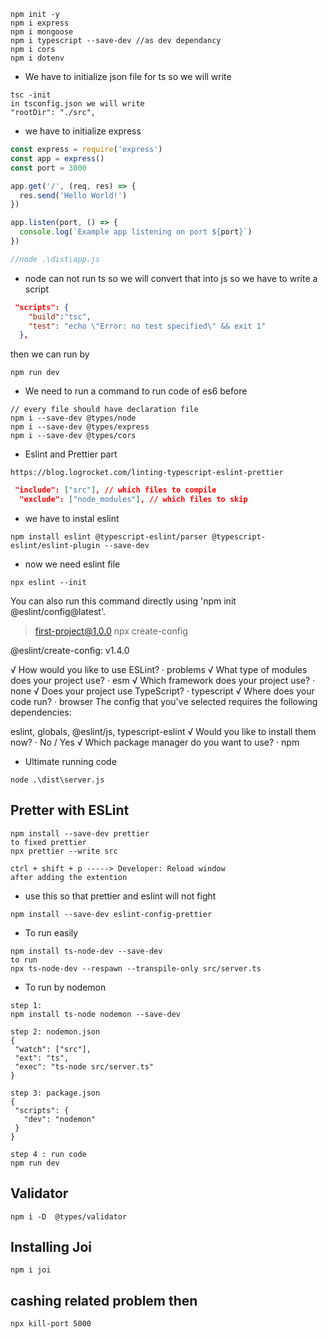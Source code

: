 ```
npm init -y
npm i express
npm i mongoose
npm i typescript --save-dev //as dev dependancy
npm i cors
npm i dotenv
```
- We have to initialize json file for ts so we will write
```
tsc -init
in tsconfig.json we will write
"rootDir": "./src",
```

- we have to initialize express
```ts
const express = require('express')
const app = express()
const port = 3000

app.get('/', (req, res) => {
  res.send('Hello World!')
})

app.listen(port, () => {
  console.log(`Example app listening on port ${port}`)
})

//node .\dist\app.js   
```

- node can not run ts so we will convert that into js
so we have to write a script

```package.json
 "scripts": {
    "build":"tsc",
    "test": "echo \"Error: no test specified\" && exit 1"
  },

```
then we can run by
```
npm run dev
```
- We need to run a command to run code of es6 before
```
// every file should have declaration file
npm i --save-dev @types/node
npm i --save-dev @types/express
npm i --save-dev @types/cors
```


- Eslint and Prettier part
```
https://blog.logrocket.com/linting-typescript-eslint-prettier
```
```tsconfig.json
 "include": ["src"], // which files to compile
  "exclude": ["node_modules"], // which files to skip
```
- we have to instal eslint
```
npm install eslint @typescript-eslint/parser @typescript-eslint/eslint-plugin --save-dev
```
- now we need eslint file
```
npx eslint --init
```
You can also run this command directly using 'npm init @eslint/config@latest'.

> first-project@1.0.0 npx
> create-config

@eslint/create-config: v1.4.0

√ How would you like to use ESLint? · problems
√ What type of modules does your project use? · esm
√ Which framework does your project use? · none
√ Does your project use TypeScript? · typescript
√ Where does your code run? · browser
The config that you've selected requires the following dependencies:

eslint, globals, @eslint/js, typescript-eslint
√ Would you like to install them now? · No / Yes
√ Which package manager do you want to use? · npm



- Ultimate running code 
```
node .\dist\server.js
```

## Pretter with ESLint

```
npm install --save-dev prettier
to fixed prettier
npx prettier --write src
```

```
ctrl + shift + p -----> Developer: Reload window
after adding the extention
```

 - use this so that prettier and eslint will not fight
 ```
 npm install --save-dev eslint-config-prettier
 ```

 - To run easily 
 ```
npm install ts-node-dev --save-dev
 to run
npx ts-node-dev --respawn --transpile-only src/server.ts

 ```

 - To run by nodemon
 ```
 step 1:
 npm install ts-node nodemon --save-dev

 step 2: nodemon.json
{
  "watch": ["src"],
  "ext": "ts",
  "exec": "ts-node src/server.ts"
}

step 3: package.json
{
  "scripts": {
    "dev": "nodemon"
  }
}

step 4 : run code 
npm run dev

```


## Validator
```
npm i -D  @types/validator  
```

## Installing Joi
```
npm i joi
```

## cashing related problem then 
```
npx kill-port 5000
```